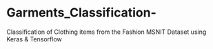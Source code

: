 # Garments_Classification-
Classification of Clothing items from the Fashion MSNIT Dataset using Keras &amp; Tensorflow
